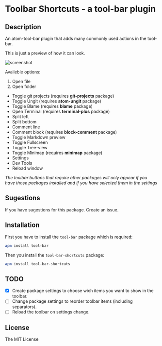 # Toolbar Shortcuts - a tool-bar plugin

## Description

An atom-tool-bar plugin that adds many commonly used actions in the tool-bar.

This is just a preview of how it can look.

![screenshot](https://raw.githubusercontent.com/JostCrow/atom-toolbar-shortcuts/master/screenshot.png)

Availeble options:
1. Open file
2. Open folder
* Toggle git projects (requires **git-projects** package)
* Toggle Ungit (requires **atom-ungit** package)
* Toggle Blame (requires **blame** package)
* Open Terminal (requires **terminal-plus** package)
* Split left
* Split bottom
* Comment line
* Comment block (requires **block-comment** package)
* Toggle Markdown preview
* Toggle Fullscreen
* Toggle Tree-view
* Toggle Minimap (requires **minimap** package)
* Settings
* Dev Tools
* Reload window

*The toolbar buttons that require other packages will only appear if you have those packages installed and if you have selected them in the settings*

## Sugestions

If you have sugestions for this package. Create an issue.

## Installation

First you have to install the `tool-bar` package which is required:

```bash
apm install tool-bar
```

Then you install the `tool-bar-shortcuts` package:

```bash
apm install tool-bar-shortcuts
```

## TODO

- [x] Create package settings to choose wich items you want to show in the toolbar.
- [ ] Change package settings to reorder toolbar items (including separators).
- [ ] Reload the toolbar on settings change.

## License

The MIT License
